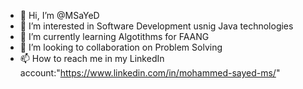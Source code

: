 - 👋 Hi, I’m @MSaYeD
- 👀 I’m interested in Software Development usnig Java technologies
- 🌱 I’m currently learning Algotithms for FAANG
- 💞️ I’m looking to collaboration on Problem Solving
- 📫 How to reach me in my LinkedIn account:"https://www.linkedin.com/in/mohammed-sayed-ms/"

<!---
MSayedz/MSayedz is a ✨ special ✨ repository because its `README.md` (this file) appears on your GitHub profile.
You can click the Preview link to take a look at your changes.
--->
